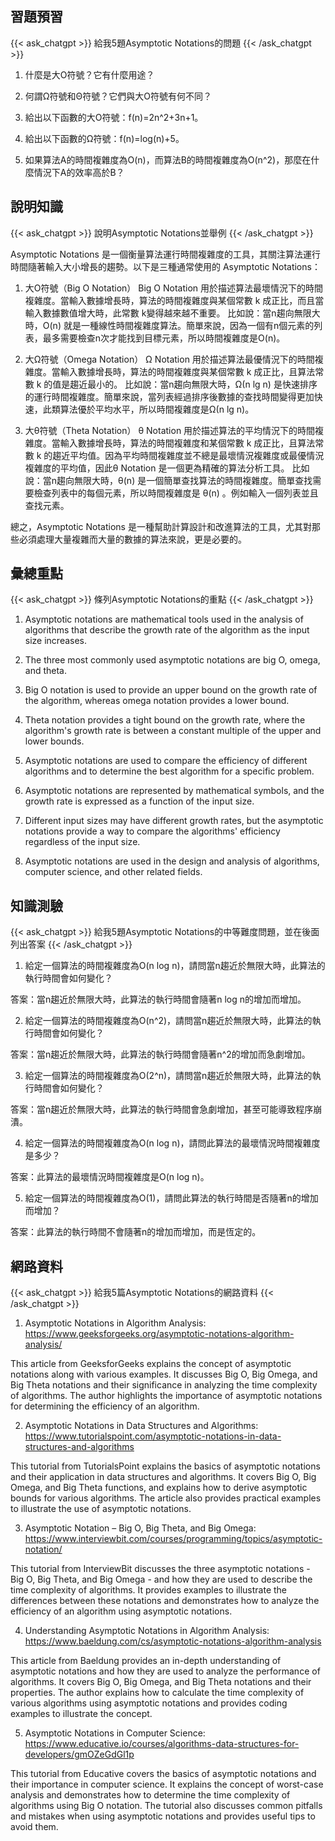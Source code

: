 ## 習題預習
{{< ask_chatgpt >}}
給我5題Asymptotic Notations的問題
{{< /ask_chatgpt >}}



1. 什麼是大O符號？它有什麼用途？

2. 何謂Ω符號和Θ符號？它們與大O符號有何不同？

3. 給出以下函數的大O符號：f(n)=2n^2+3n+1。

4. 給出以下函數的Ω符號：f(n)=log(n)+5。

5. 如果算法A的時間複雜度為O(n)，而算法B的時間複雜度為O(n^2)，那麼在什麼情況下A的效率高於B？   

## 說明知識
{{< ask_chatgpt >}}
說明Asymptotic Notations並舉例
{{< /ask_chatgpt >}}



Asymptotic Notations 是一個衡量算法運行時間複雜度的工具，其關注算法運行時間隨著輸入大小增長的趨勢。以下是三種通常使用的 Asymptotic Notations：

1. 大O符號（Big O Notation）
Big O Notation 用於描述算法最壞情況下的時間複雜度。當輸入數據增長時，算法的時間複雜度與某個常數 k 成正比，而且當輸入數據數值增大時，此常數 k變得越來越不重要。
比如說：當n趨向無限大時，O(n) 就是一種線性時間複雜度算法。簡單來說，因為一個有n個元素的列表，最多需要檢查n次才能找到目標元素，所以時間複雜度是O(n)。

2. 大Ω符號（Omega Notation）
Ω Notation 用於描述算法最優情況下的時間複雜度。當輸入數據增長時，算法的時間複雜度與某個常數 k 成正比，且算法常數 k 的值是趨近最小的。
比如說：當n趨向無限大時，Ω(n lg n) 是快速排序的運行時間複雜度。簡單來說，當列表經過排序後數據的查找時間變得更加快速，此類算法優於平均水平，所以時間複雜度是Ω(n lg n)。

3. 大θ符號（Theta Notation）
θ Notation 用於描述算法的平均情況下的時間複雜度。當輸入數據增長時，算法的時間複雜度和某個常數 k 成正比，且算法常數 k 的趨近平均值。因為平均時間複雜度並不總是最壞情況複雜度或最優情況複雜度的平均值，因此θ Notation 是一個更為精確的算法分析工具。
比如說：當n趨向無限大時，θ(n) 是一個簡單查找算法的時間複雜度。簡單查找需要檢查列表中的每個元素，所以時間複雜度是 θ(n) 。例如輸入一個列表並且查找元素。

總之，Asymptotic Notations 是一種幫助計算設計和改進算法的工具，尤其對那些必須處理大量複雜而大量的數據的算法來說，更是必要的。   

## 彙總重點
{{< ask_chatgpt >}}
條列Asymptotic Notations的重點
{{< /ask_chatgpt >}}



1. Asymptotic notations are mathematical tools used in the analysis of algorithms that describe the growth rate of the algorithm as the input size increases.

2. The three most commonly used asymptotic notations are big O, omega, and theta.

3. Big O notation is used to provide an upper bound on the growth rate of the algorithm, whereas omega notation provides a lower bound.

4. Theta notation provides a tight bound on the growth rate, where the algorithm's growth rate is between a constant multiple of the upper and lower bounds.

5. Asymptotic notations are used to compare the efficiency of different algorithms and to determine the best algorithm for a specific problem.

6. Asymptotic notations are represented by mathematical symbols, and the growth rate is expressed as a function of the input size.

7. Different input sizes may have different growth rates, but the asymptotic notations provide a way to compare the algorithms' efficiency regardless of the input size.

8. Asymptotic notations are used in the design and analysis of algorithms, computer science, and other related fields.   

## 知識測驗
{{< ask_chatgpt >}}
給我5題Asymptotic Notations的中等難度問題，並在後面列出答案
{{< /ask_chatgpt >}}



1. 給定一個算法的時間複雜度為O(n log n)，請問當n趨近於無限大時，此算法的執行時間會如何變化？

答案：當n趨近於無限大時，此算法的執行時間會隨著n log n的增加而增加。

2. 給定一個算法的時間複雜度為O(n^2)，請問當n趨近於無限大時，此算法的執行時間會如何變化？

答案：當n趨近於無限大時，此算法的執行時間會隨著n^2的增加而急劇增加。

3. 給定一個算法的時間複雜度為O(2^n)，請問當n趨近於無限大時，此算法的執行時間會如何變化？

答案：當n趨近於無限大時，此算法的執行時間會急劇增加，甚至可能導致程序崩潰。

4. 給定一個算法的時間複雜度為O(n log n)，請問此算法的最壞情況時間複雜度是多少？

答案：此算法的最壞情況時間複雜度是O(n log n)。

5. 給定一個算法的時間複雜度為O(1)，請問此算法的執行時間是否隨著n的增加而增加？

答案：此算法的執行時間不會隨著n的增加而增加，而是恆定的。   

## 網路資料
{{< ask_chatgpt >}}
給我5篇Asymptotic Notations的網路資料
{{< /ask_chatgpt >}}



1. Asymptotic Notations in Algorithm Analysis:
https://www.geeksforgeeks.org/asymptotic-notations-algorithm-analysis/

This article from GeeksforGeeks explains the concept of asymptotic notations along with various examples. It discusses Big O, Big Omega, and Big Theta notations and their significance in analyzing the time complexity of algorithms. The author highlights the importance of asymptotic notations for determining the efficiency of an algorithm.

2. Asymptotic Notations in Data Structures and Algorithms:
https://www.tutorialspoint.com/asymptotic-notations-in-data-structures-and-algorithms

This tutorial from TutorialsPoint explains the basics of asymptotic notations and their application in data structures and algorithms. It covers Big O, Big Omega, and Big Theta functions, and explains how to derive asymptotic bounds for various algorithms. The article also provides practical examples to illustrate the use of asymptotic notations.

3. Asymptotic Notation – Big O, Big Theta, and Big Omega:
https://www.interviewbit.com/courses/programming/topics/asymptotic-notation/

This tutorial from InterviewBit discusses the three asymptotic notations - Big O, Big Theta, and Big Omega - and how they are used to describe the time complexity of algorithms. It provides examples to illustrate the differences between these notations and demonstrates how to analyze the efficiency of an algorithm using asymptotic notations.

4. Understanding Asymptotic Notations in Algorithm Analysis:
https://www.baeldung.com/cs/asymptotic-notations-algorithm-analysis

This article from Baeldung provides an in-depth understanding of asymptotic notations and how they are used to analyze the performance of algorithms. It covers Big O, Big Omega, and Big Theta notations and their properties. The author explains how to calculate the time complexity of various algorithms using asymptotic notations and provides coding examples to illustrate the concept.

5. Asymptotic Notations in Computer Science:
https://www.educative.io/courses/algorithms-data-structures-for-developers/gmOZeGdGl1p

This tutorial from Educative covers the basics of asymptotic notations and their importance in computer science. It explains the concept of worst-case analysis and demonstrates how to determine the time complexity of algorithms using Big O notation. The tutorial also discusses common pitfalls and mistakes when using asymptotic notations and provides useful tips to avoid them.   


